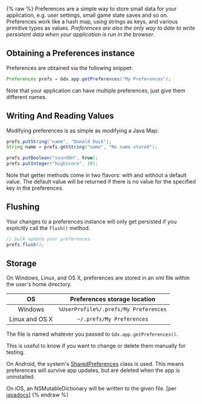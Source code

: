 {% raw %}
Preferences are a simple way to store small data for your application, e.g. user settings, small game state saves and so on. Preferences work like a hash map, using strings as keys, and various primitive types as values. *Preferences are also the only way to date to write persistent data when your application is run in the browser*.


## Obtaining a Preferences instance ##
Preferences are obtained via the following snippet:

```java
Preferences prefs = Gdx.app.getPreferences("My Preferences");
```

Note that your application can have multiple preferences, just give them different names.

## Writing And Reading Values ##
Modifying preferences is as simple as modifying a Java Map:

```java
prefs.putString("name", "Donald Duck");
String name = prefs.getString("name", "No name stored");

prefs.putBoolean("soundOn", true);
prefs.putInteger("highscore", 10);
```

Note that getter methods come in two flavors: with and without a default value. The default value will be returned if there is no value for the specified key in the preferences.

## Flushing ##
Your changes to a preferences instance will only get persisted if you explicitly call the `flush()` method.

```java
// bulk update your preferences
prefs.flush();
```

## Storage ##

On Windows, Linux, and OS X, preferences are stored in an xml file within the user's home directory.

| OS    |      Preferences storage location    |
|:-----:|:------------------------------------:|
| Windows | `%UserProfile%/.prefs/My Preferences`|
| Linux and OS X | `~/.prefs/My Preferences`|

The file is named whatever you passed to `Gdx.app.getPreferences()`.

This is useful to know if you want to change or delete them manually for testing.

On Android, the system's [SharedPreferences](http://developer.android.com/reference/android/content/SharedPreferences.html) class is used. This means preferences will survive app updates, but are deleted when the app is uninstalled.

On iOS, an NSMutableDictionary will be written to the given file. [per [javadocs](http://libgdx.badlogicgames.com/nightlies/docs/api/com/badlogic/gdx/Preferences.html)]
{% endraw %}